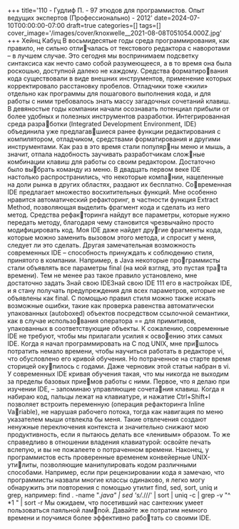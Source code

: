+++
title='110 - Гудлиф П. - 97 этюдов для программистов. Опыт ведущих экспертов (Профессионально) - 2012'
date=2024-07-10T00:00:00-07:00
draft=true
categories=[]
tags=[]
cover_image='/images/cover/knoxwelle__2021-08-08T051054.000Z.jpg'
+++
Хейнц Кабуц
В вось­ми­де­ся­тые го­ды сре­да про­грам­ми­ро­ва­ния, как правило, не сильно отличалась от текстового редактора с наворотами – в лучшем случае. Это сегодня мы 
воспринимаем подсветку синтаксиса как нечто само собой разумеющееся, а в то 
время она была роскошью, доступной далеко не каждому. Средства форматирования кода существовали в виде внешних инструментов, применение которых 
корректировало расстановку пробелов. Отладчики тоже «жили» отдельно как 
программы для пошагового выполнения кода, и для работы с ними требовалось 
знать массу загадочных сочетаний клавиш.
В девяностые годы компании начали осознавать потенциал прибыли от более 
удобных и полезных инструментов разработки. Интегрированная среда разработки (Integrated Development Environment, IDE) объединила уже предлагавшиеся ранее функции редактирования с компилятором, отладчиком, средствами 
форматирования и другими инструментами. Как раз в это время стали популярны меню и мышь, а значит, отпала надобность заучивать разработчикам сложные комбинации клавиш для работы со своим редактором. Достаточно было выбрать команду из меню.
В двадцать первом веке IDE настолько распространились, что некоторые компании, нацеленные на доли рынка в других областях, раздают их бесплатно. Современная IDE предлагает множество восхитительных функций. Мне особенно 
нравится автоматический рефакторинг, в частности функция Extract Method, 
позволяющая выделить фрагмент кода и сделать из него метод. Средства рефакторинга найдут все параметры, которые нужно передать методу, благодаря чему 
становится чрезвычайно просто модифицировать код. Моя IDE даже найдет другие фрагменты кода, которые можно заменить вызовом этого метода, и спросит 
у меня, следует ли это сделать.
Другая замечательная возможность современных IDE – способность принуждать 
к соблюдению стиля, принятого в компании. Например, в Java некоторые программисты стали объявлять все параметры final (на мой взгляд, это пустая трата времени). Тем не менее раз такое правило установлено, мне достаточно задать 
Знай свою IDEЗнай свою IDE 111
его в настройках IDE, и я стану получать предупреждения для всех параметров, 
которые не объявлены как final. С помощью правил стиля можно также искать 
возможные ошибки, такие как проверка равенства автоматически упакованных 
(autoboxed) объектов посредством ссылочной семантики, как в случае использования оператора == для примитивов, упакованных в соответствующие объекты.
К сожалению, современные IDE не требуют, чтобы мы прилагали усилия к освоению этих самых IDE. Когда я начал программировать на C под UNIX, мне пришлось потратить немало времени, чтобы научиться работать в редакторе vi, что 
обусловлено его кривой обучения. Но потраченное на старте время сторицей окупилось с годами. Даже черновик этой статьи набран в vi. У современных IDE 
кривая обучения такая, что мы никогда не выходим за пределы базовых приемов работы с ними.
Первое, что я делаю при изучении IDE, – запоминаю управляющие сочетания клавиш. Когда я набираю код, пальцы лежат на клавиатуре, и нажатие 
Ctrl+Shift+I позволяет встроить переменную (операция рефакторинга Inline Variable), не нарушая рабочего потока, тогда как навигация по меню указателем 
мыши отвлекла бы меня. Такие отвлечения создают ненужные переключения 
контекста и значительно снижают мою продуктивность, если я пытаюсь делать 
все «ленивым» образом. То же справедливо в отношении владения клавиатурой: 
освойте печать вслепую, и вы не пожалеете о потраченном времени.
Наконец, у программистов есть проверенные временем конвейерные UNIX-утилиты, позволяющие манипулировать кодом различными способами. Например, 
если при рецензировании кода я замечаю, что программисты назвали многие 
классы одинаково, я легко могу обнаружить эти повторения с помощью утилит 
find, sed, sort, uniq и grep, например:
find . -name "*.java" | sed 's/.*\///' | sort | uniq -c | grep -v "^ *1 " | sort -r
Мы ожидаем, что посетивший нас сантехник умеет пользоваться паяльной лампой. Давайте же потратим немного времени и поучимся более эффективно работать со своими IDE.